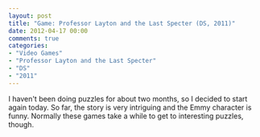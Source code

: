 ```yaml
---
layout: post
title: "Game: Professor Layton and the Last Specter (DS, 2011)"
date: 2012-04-17 00:00
comments: true
categories:
- "Video Games"
- "Professor Layton and the Last Specter"
- "DS"
- "2011"
---
```


I haven't been doing puzzles for about two months, so I decided to
start again today. So far, the story is very intriguing and the
Emmy character is funny. Normally these games take a while to get
to interesting puzzles, though.
